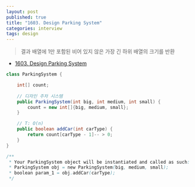 ```yaml
---
layout: post
published: true
title: "1603. Design Parking System"
categories: interview
tags: design
---
```


> 결과 배열에 1만 포함된 비어 있지 않은 가장 긴 하위 배열의 크기를 반환

- [1603. Design Parking System](https://leetcode.com/problems/design-parking-system/)

```java
class ParkingSystem {

    int[] count;
    
    // 디자인 주차 시스템
    public ParkingSystem(int big, int medium, int small) {
        count = new int[]{big, medium, small};
    }

    // T: O(n)
    public boolean addCar(int carType) {
        return count[carType - 1]-- > 0;
    }
}

/**
 * Your ParkingSystem object will be instantiated and called as such:
 * ParkingSystem obj = new ParkingSystem(big, medium, small);
 * boolean param_1 = obj.addCar(carType);
 */
```
